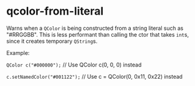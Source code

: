 # qcolor-from-literal

Warns when a `QColor` is being constructed from a string literal such as "#RRGGBB".
This is less performant than calling the ctor that takes `int`s, since it creates temporary `QString`s.

Example:

`QColor c("#000000");` // Use QColor c(0, 0, 0) instead

`c.setNamedColor("#001122");` // Use c = QColor(0, 0x11, 0x22) instead
